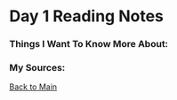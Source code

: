# Day 1 Reading Notes

### Things I Want To Know More About:

### My Sources:

[Back to Main](README.md)